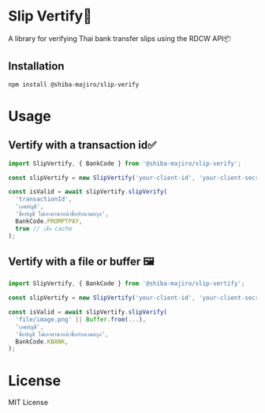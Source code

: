 # Slip Vertify📃

A library for verifying Thai bank transfer slips using the RDCW API📦

## Installation
```bash
npm install @shiba-majiro/slip-verify
```

# Usage
## Vertify with a transaction id✅
```typescript
import SlipVertify, { BankCode } from '@shiba-majiro/slip-verify';

const slipVertify = new SlipVertify('your-client-id', 'your-client-secret');

const isValid = await slipVertify.slipVerify(
  'transactionId',
  'เลขบัญชี',
  'ชื่อบัญชี ไม่เอาคำนำหน้าชื่อกับนามสกุล',
  BankCode.PROMPTPAY,
  true // เช็ค cache
);
```

## Vertify with a file or buffer 🖼️
```typescript
import SlipVertify, { BankCode } from '@shiba-majiro/slip-vertify';

const slipVertify = new SlipVertify('your-client-id', 'your-client-secret');

const isValid = await slipVertify.slipVerify(
  'file/image.png' || Buffer.from(...),
  'เลขบัญชี',
  'ชื่อบัญชี ไม่เอาคำนำหน้าชื่อกับนามสกุล',
  BankCode.KBANK,
);
```

# License
MIT License